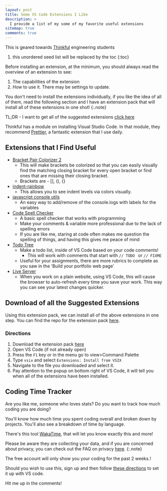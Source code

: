 ```yaml
---
layout: post
title: Some VS Code Extensions I Like
description: >
  I provide a list of my some of my favorite useful extensions
sitemap: true
comments: true
---
```


This is geared towards [Thinkful](https://thinkful.com) engineering students

1. this unordered seed list will be replaced by the toc
{:toc}

Before installing an extension, at the minimum, you should always read the
overview of an extension to see:
1. The capabilities of the extension
2. How to use it. There may be settings to update.

You don't need to install the extensions individually, if you like the idea of
all of them, read the following section and I have an extension pack that
will install all of these extensions in one shot!
{:.note}


TL;DR - I want to get all of the suggested extensions [click here](#download-of-all-the-suggested-extensions)

Thinkful has a module on installing Visual Studio Code. In that module, they
recommend [Prettier](https://marketplace.visualstudio.com/items?itemName=esbenp.prettier-vscode), a
fantastic extension that I use daily.

## Extensions that I Find Useful

- [Bracket Pair Colorizer 2](https://marketplace.visualstudio.com/items?itemName=CoenraadS.bracket-pair-colorizer-2)
   - This will make brackets be colorized so that you can easily visually find
   the matching closing bracket for every open bracket or find ones that are
   missing their closing bracket.
   - Brackets are - [], (), {}
- [indent-rainbow](https://marketplace.visualstudio.com/items?itemName=oderwat.indent-rainbow)
   - This allows you to see indent levels via colors visually.
- [javascript console utils](https://marketplace.visualstudio.com/items?itemName=whtouche.vscode-js-console-utils)
   - An easy way to add/remove of the console.logs with labels for the variables
- [Code Spell Checker](https://marketplace.visualstudio.com/items?itemName=streetsidesoftware.code-spell-checker)
   - A basic spell checker that works with programming
   - Make your comments & variable more professional due to the lack of spelling
   errors
   - If you are like me, staring at code often makes me question the spelling of
   things, and having this gives me peace of mind
- [Todo Tree](https://marketplace.visualstudio.com/items?itemName=Gruntfuggly.todo-tree)
   - Make a todo list, inside of VS Code based on your code comments!
      - This will work with comments that start with `// TODO ` or `// FIXME `
   - Useful for your assignments, there are more rubrics to complete as you
  saw in the 'Build your portfolio web page'
- [Live Server](https://marketplace.visualstudio.com/items?itemName=ritwickdey.LiveServer)
   - When you work on a plain website, using VS Code, this will cause the
   browser to auto-refresh every time you save your work. This way you can see
   your latest changes quicker.

## Download of all the Suggested Extensions

Using this extension pack, we can install all of the above extensions in one
step.
You can find the repo for the extension pack [here](https://github.com/brainomite/suggested-thinkful-extension-pack).

### Directions

1. Download the extension pack [here](/assets/suggested-thinkful-extension-pack.vsix)
2. Open VS Code (if not already open)
3. Press the `F1` key or in the menu go to view>Command Palette
4. Type `vsix` and select `Extensions: Install from VSIX`
5. Navigate to the file you downloaded and select it.
6. Pay attention to the popup on bottom right of VS Code, it will tell you when
   all of the extensions have been installed.

## Coding Time Tracker

Are you like me, someone who loves stats?
Do you want to track how much coding you are doing?

You'll know how much time you spent coding overall and broken down by projects.
You'll also see a breakdown of time by language.

There's this tool [WakaTime](https://wakatime.com/), that will let you know
exactly this and more!

Please be aware they are collecting your data, and if you are concerned about privacy,
you can check out the FAQ on privacy [here](https://wakatime.com/faq).
{:.note}

The free account will only show you your coding for the past 2 weeks.!

Should you wish to use this, sign up and then follow [these directions](https://wakatime.com/vs-code)
to set it up with VS code.

Hit me up in the comments!

